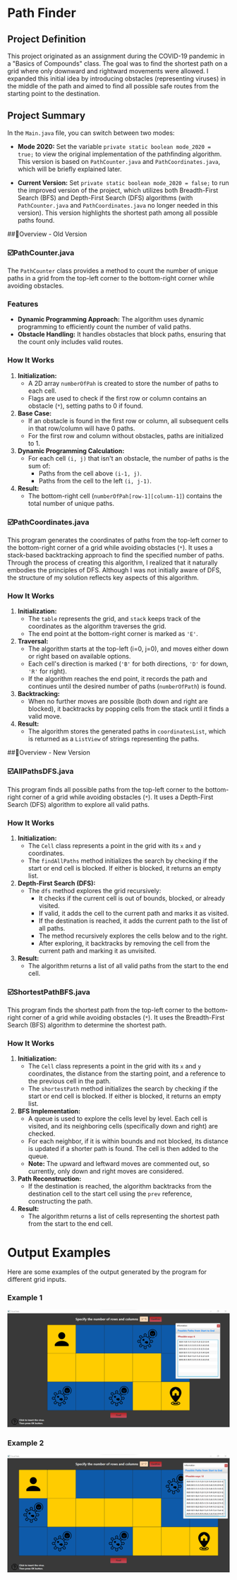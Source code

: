 # Path Finder

## Project Definition

This project originated as an assignment during the COVID-19 pandemic in a "Basics of Compounds" class. The goal was to find the shortest path on a grid where only downward and rightward movements were allowed. I expanded this initial idea by introducing obstacles (representing viruses) in the middle of the path and aimed to find all possible safe routes from the starting point to the destination.

## Project Summary

In the `Main.java` file, you can switch between two modes:
- **Mode 2020:** Set the variable `private static boolean mode_2020 = true;` to view the original implementation of the pathfinding algorithm. This version is based on `PathCounter.java` and `PathCoordinates.java`, which will be briefly explained later.
  
- **Current Version:** Set `private static boolean mode_2020 = false;` to run the improved version of the project, which utilizes both Breadth-First Search (BFS) and Depth-First Search (DFS) algorithms (with `PathCounter.java` and `PathCoordinates.java` no longer needed in this version). This version highlights the shortest path among all possible paths found.

##🔹Overview - Old Version

### ☑️PathCounter.java

The `PathCounter` class provides a method to count the number of unique paths in a grid from the top-left corner to the bottom-right corner while avoiding obstacles.

### Features
- **Dynamic Programming Approach:** The algorithm uses dynamic programming to efficiently count the number of valid paths.
- **Obstacle Handling:** It handles obstacles that block paths, ensuring that the count only includes valid routes.

### How It Works
1. **Initialization:**
   - A 2D array `numberOfPah` is created to store the number of paths to each cell.
   - Flags are used to check if the first row or column contains an obstacle (`*`), setting paths to 0 if found.
2. **Base Case:**
   - If an obstacle is found in the first row or column, all subsequent cells in that row/column will have 0 paths.
   - For the first row and column without obstacles, paths are initialized to 1.
3. **Dynamic Programming Calculation:**
   - For each cell `(i, j)` that isn't an obstacle, the number of paths is the sum of:
     - Paths from the cell above `(i-1, j)`.
     - Paths from the cell to the left `(i, j-1)`.
4. **Result:**
   - The bottom-right cell (`numberOfPah[row-1][column-1]`) contains the total number of unique paths.

### ☑️PathCoordinates.java

This program generates the coordinates of paths from the top-left corner to the bottom-right corner of a grid while avoiding obstacles (`*`). It uses a stack-based backtracking approach to find the specified number of paths. Through the process of creating this algorithm, I realized that it naturally embodies the principles of DFS. Although I was not initially aware of DFS, the structure of my solution reflects key aspects of this algorithm.

### How It Works
1. **Initialization:**
   - The `table` represents the grid, and `stack` keeps track of the coordinates as the algorithm traverses the grid.
   - The end point at the bottom-right corner is marked as `'E'`.
2. **Traversal:**
   - The algorithm starts at the top-left (i=0, j=0), and moves either down or right based on available options.
   - Each cell's direction is marked (`'B'` for both directions, `'D'` for down, `'R'` for right).
   - If the algorithm reaches the end point, it records the path and continues until the desired number of paths (`numberOfPath`) is found.
3. **Backtracking:**
   - When no further moves are possible (both down and right are blocked), it backtracks by popping cells from the stack until it finds a valid move.
4. **Result:**
   - The algorithm stores the generated paths in `coordinatesList`, which is returned as a `ListView` of strings representing the paths.

##🔹Overview - New Version

### ☑️AllPathsDFS.java

This program finds all possible paths from the top-left corner to the bottom-right corner of a grid while avoiding obstacles (`*`). It uses a Depth-First Search (DFS) algorithm to explore all valid paths.

### How It Works
1. **Initialization:**
   - The `Cell` class represents a point in the grid with its `x` and `y` coordinates.
   - The `findAllPaths` method initializes the search by checking if the start or end cell is blocked. If either is blocked, it returns an empty list.
2. **Depth-First Search (DFS):**
   - The `dfs` method explores the grid recursively:
     - It checks if the current cell is out of bounds, blocked, or already visited.
     - If valid, it adds the cell to the current path and marks it as visited.
     - If the destination is reached, it adds the current path to the list of all paths.
     - The method recursively explores the cells below and to the right.
     - After exploring, it backtracks by removing the cell from the current path and marking it as unvisited.
3. **Result:**
   - The algorithm returns a list of all valid paths from the start to the end cell.

### ☑️ShortestPathBFS.java

This program finds the shortest path from the top-left corner to the bottom-right corner of a grid while avoiding obstacles (`*`). It uses the Breadth-First Search (BFS) algorithm to determine the shortest path.

### How It Works
1. **Initialization:**
   - The `Cell` class represents a point in the grid with its `x` and `y` coordinates, the distance from the starting point, and a reference to the previous cell in the path.
   - The `shortestPath` method initializes the search by checking if the start or end cell is blocked. If either is blocked, it returns an empty list.
2. **BFS Implementation:**
   - A queue is used to explore the cells level by level. Each cell is visited, and its neighboring cells (specifically down and right) are checked.
   - For each neighbor, if it is within bounds and not blocked, its distance is updated if a shorter path is found. The cell is then added to the queue.
   - **Note:** The upward and leftward moves are commented out, so currently, only down and right moves are considered.
3. **Path Reconstruction:**
   - If the destination is reached, the algorithm backtracks from the destination cell to the start cell using the `prev` reference, constructing the path.
4. **Result:**
   - The algorithm returns a list of cells representing the shortest path from the start to the end cell.

# Output Examples

Here are some examples of the output generated by the program for different grid inputs.

### Example 1
![Example 1 Output](pics/outputExample1.png)

### Example 2
![Example 2 Output](pics/outputExample2.png)
